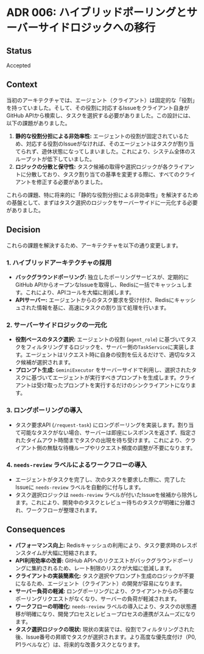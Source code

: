 # ADR 006: ハイブリッドポーリングとサーバーサイドロジックへの移行

## Status

Accepted

## Context

当初のアーキテクチャでは、エージェント（クライアント）は固定的な「役割」を持っていました。そして、その役割に対応するIssueをクライアント自身がGitHub APIから検索し、タスクを選択する必要がありました。この設計には、以下の課題がありました。

1.  **静的な役割分担による非効率性:** エージェントの役割が固定されているため、対応する役割のIssueがなければ、そのエージェントはタスクが割り当てられず、遊休状態になってしまいました。これにより、システム全体のスループットが低下していました。
2.  **ロジックの分散と保守性:** タスク候補の取得や選択ロジックが各クライアントに分散しており、タスク割り当ての基準を変更する際に、すべてのクライアントを修正する必要がありました。

これらの課題、特に将来的に「静的な役割分担による非効率性」を解決するための基盤として、まずはタスク選択のロジックをサーバーサイドに一元化する必要がありました。

## Decision

これらの課題を解決するため、アーキテクチャを以下の通り変更します。

### 1. ハイブリッドアーキテクチャの採用

-   **バックグラウンドポーリング:** 独立したポーリングサービスが、定期的にGitHub APIからオープンなIssueを取得し、Redisに一括でキャッシュします。これにより、APIコールを大幅に削減します。
-   **APIサーバー:** エージェントからのタスク要求を受け付け、Redisにキャッシュされた情報を基に、高速にタスクの割り当て処理を行います。

### 2. サーバーサイドロジックの一元化

-   **役割ベースのタスク選択:** エージェントの役割 (`agent_role`) に基づいてタスクをフィルタリングするロジックを、サーバー側の`TaskService`に実装します。エージェントはリクエスト時に自身の役割を伝えるだけで、適切なタスク候補が選択されます。
-   **プロンプト生成:** `GeminiExecutor` をサーバーサイドで利用し、選択されたタスクに基づいてエージェントが実行すべきプロンプトを生成します。クライアントは受け取ったプロンプトを実行するだけのシンクライアントになります。

### 3. ロングポーリングの導入

-   タスク要求API (`/request-task`) にロングポーリングを実装します。割り当て可能なタスクがない場合、サーバーは即座にレスポンスを返さず、指定されたタイムアウト時間までタスクの出現を待ち受けます。これにより、クライアント側の無駄な待機ループやリクエスト頻度の調整が不要になります。

### 4. `needs-review` ラベルによるワークフローの導入

-   エージェントがタスクを完了し、次のタスクを要求した際に、完了したIssueに `needs-review` ラベルを自動的に付与します。
-   タスク選択ロジックは `needs-review` ラベルが付いたIssueを候補から除外します。これにより、開発中のタスクとレビュー待ちのタスクが明確に分離され、ワークフローが整理されます。

## Consequences

-   **パフォーマンス向上:** Redisキャッシュの利用により、タスク要求時のレスポンスタイムが大幅に短縮されます。
-   **API利用効率の改善:** GitHub APIへのリクエストがバックグラウンドポーリングに集約されるため、レート制限のリスクが大幅に低減します。
-   **クライアントの実装簡素化:** タスク選択やプロンプト生成のロジックが不要になるため、エージェント（クライアント）の開発が容易になります。
-   **サーバー負荷の軽減:** ロングポーリングにより、クライアントからの不要なポーリングリクエストがなくなり、サーバーの負荷が軽減されます。
-   **ワークフローの明確化:** `needs-review` ラベルの導入により、タスクの状態遷移が明確になり、開発プロセスとレビュープロセスの連携がスムーズになります。
-   **タスク選択ロジックの現状:** 現状の実装では、役割でフィルタリングされた後、Issue番号の昇順でタスクが選択されます。より高度な優先度付け（P0, P1ラベルなど）は、将来的な改善タスクとなります。
